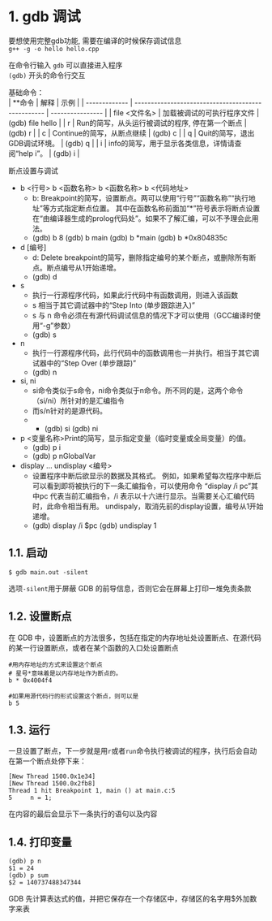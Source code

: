 
# 1. gdb 调试

要想使用完整gdb功能, 需要在编译的时候保存调试信息  
`g++ -g -o hello hello.cpp `


在命令行输入 `gdb` 可以直接进入程序  
`(gdb)` 开头的命令行交互  


基础命令：  
| **命令        | 解释                                               | 示例             |
| ------------- | -------------------------------------------------- | ---------------- |
| file <文件名> | 加载被调试的可执行程序文件                         | (gdb) file hello |
| r             | Run的简写，从头运行被调试的程序, 停在第一个断点    | (gdb) r          |
| c             | Continue的简写，从断点继续                         | (gdb) c          |
| q             | Quit的简写，退出GDB调试环境。                      | (gdb) q          |
| i             | info的简写，用于显示各类信息，详情请查阅“help i”。 | (gdb) i          |


断点设置与调试
* b <行号> b <函数名称> b <函数名称> b <代码地址>
  * b: Breakpoint的简写，设置断点。两可以使用“行号”“函数名称”“执行地址”等方式指定断点位置。 其中在函数名称前面加“*”符号表示将断点设置在“由编译器生成的prolog代码处”。如果不了解汇编，可以不予理会此用法。
  * (gdb) b 8 (gdb) b main (gdb) b *main (gdb) b *0x804835c 
* d [编号]
  * d: Delete breakpoint的简写，删除指定编号的某个断点，或删除所有断点。断点编号从1开始递增。                             
  * (gdb) d 
* s           
  * 执行一行源程序代码，如果此行代码中有函数调用，则进入该函数
  * s 相当于其它调试器中的“Step Into (单步跟踪进入)”
  * s 与 n 命令必须在有源代码调试信息的情况下才可以使用（GCC编译时使用“-g”参数）
  * (gdb) s
* n
  * 执行一行源程序代码，此行代码中的函数调用也一并执行。相当于其它调试器中的“Step Over (单步跟踪)”
  * (gdb) n 
* si, ni
  * si命令类似于s命令，ni命令类似于n命令。所不同的是，这两个命令（si/ni）所针对的是汇编指令
  * 而s/n针对的是源代码。
  * * (gdb) si (gdb) ni                            
* p <变量名称>Print的简写，显示指定变量（临时变量或全局变量）的值。
  * (gdb) p i 
  * (gdb) p nGlobalVar                           
* display … undisplay <编号>
  * 设置程序中断后欲显示的数据及其格式。 例如，如果希望每次程序中断后可以看到即将被执行的下一条汇编指令，可以使用命令 “display /i pc”其中pc 代表当前汇编指令，/i 表示以十六进行显示。当需要关心汇编代码时，此命令相当有用。 undispaly，取消先前的display设置，编号从1开始递增。
  * (gdb) display /i $pc (gdb) undisplay 1                 



## 1.1. 启动
```
$ gdb main.out -silent
```
选项`-silent`用于屏蔽 GDB 的前导信息，否则它会在屏幕上打印一堆免责条款  

## 1.2. 设置断点

在 GDB 中，设置断点的方法很多，包括在指定的内存地址处设置断点、在源代码的某一行设置断点，或者在某个函数的入口处设置断点  

```shell
#用内存地址的方式来设置这个断点
# 星号*意味着是以内存地址作为断点的。
b * 0x4004f4

#如果用源代码行的形式设置这个断点，则可以是
b 5
```

## 1.3. 运行

一旦设置了断点，下一步就是用`r`或者`run`命令执行被调试的程序，执行后会自动在第一个断点处停下来： 
```
[New Thread 1500.0x1e34]
[New Thread 1500.0x2fb8]
Thread 1 hit Breakpoint 1, main () at main.c:5
5     n = 1;
```
在内容的最后会显示下一条执行的语句以及内容  

## 1.4. 打印变量
```
(gdb) p n
$1 = 24
(gdb) p sum
$2 = 140737488347344
```
GDB 先计算表达式的值，并把它保存在一个存储区中，存储区的名字用$外加数字来表  

